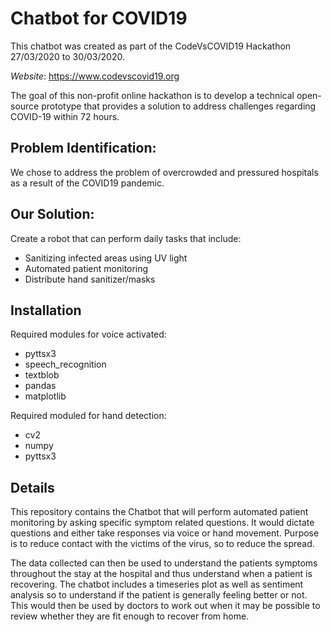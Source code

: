 # Chatbot for COVID19

This chatbot was created as part of the CodeVsCOVID19 Hackathon 27/03/2020 to 30/03/2020.

*Website*: https://www.codevscovid19.org

The goal of this non-profit online hackathon is to develop a technical open-source prototype that provides a solution to address challenges regarding COVID-19 within 72 hours.

## Problem Identification: ##
We chose to address the problem of overcrowded and pressured hospitals as a result of the COVID19 pandemic.

## Our Solution: ##
Create a robot that can perform daily tasks that include:
- Sanitizing infected areas using UV light
- Automated patient monitoring 
- Distribute hand sanitizer/masks

## Installation ##
Required modules for voice activated:
- pyttsx3
- speech_recognition
- textblob
- pandas
- matplotlib

Required moduled for hand detection:
- cv2
- numpy
- pyttsx3

## Details ##
This repository contains the Chatbot that will perform automated patient monitoring by asking specific symptom related questions. It would dictate questions and either take responses via voice or hand movement. Purpose is to reduce contact with the victims of the virus, so to reduce the spread.

The data collected can then be used to understand the patients symptoms throughout the stay at the hospital and thus understand when a patient is recovering. The chatbot includes a timeseries plot as well as sentiment analysis so to understand if the patient is generally feeling better or not. This would then be used by doctors to work out when it may be possible to review whether they are fit enough to recover from home.
